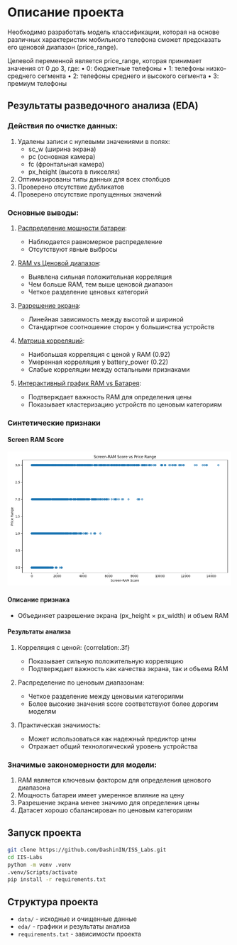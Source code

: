 # Описание проекта
Необходимо разработать модель классификации, которая на основе различных характеристик мобильного телефона сможет предсказать его ценовой диапазон (price_range).

Целевой переменной является price_range, которая принимает значения от 0 до 3, где:
• 0: бюджетные телефоны
• 1: телефоны низко-среднего сегмента
• 2: телефоны среднего и высокого сегмента
• 3: премиум телефоны

## Результаты разведочного анализа (EDA)

### Действия по очистке данных:
1. Удалены записи с нулевыми значениями в полях:
   - sc_w (ширина экрана)
   - pc (основная камера)
   - fc (фронтальная камера)
   - px_height (высота в пикселях)
2. Оптимизированы типы данных для всех столбцов
3. Проверено отсутствие дубликатов
4. Проверено отсутствие пропущенных значений

### Основные выводы:
1. [Распределение мощности батареи](./eda/battery_distribution.png):
   - Наблюдается равномерное распределение
   - Отсутствуют явные выбросы

2. [RAM vs Ценовой диапазон](./eda/ram_price_scatter.png):
   - Выявлена сильная положительная корреляция
   - Чем больше RAM, тем выше ценовой диапазон
   - Четкое разделение ценовых категорий

3. [Разрешение экрана](./eda/resolution.png):
   - Линейная зависимость между высотой и шириной
   - Стандартное соотношение сторон у большинства устройств

4. [Матрица корреляций](./eda/correlation_matrix.png):
   - Наибольшая корреляция с ценой у RAM (0.92)
   - Умеренная корреляция у battery_power (0.22)
   - Слабые корреляции между остальными признаками

5. [Интерактивный график RAM vs Батарея](./eda/interactive_plot.html):
   - Подтверждает важность RAM для определения цены
   - Показывает кластеризацию устройств по ценовым категориям

### Синтетические признаки

#### Screen RAM Score
![Screen-RAM Score Correlation](./eda/screen_ram_correlation.png)

#### Описание признака
- Объединяет разрешение экрана (px_height × px_width) и объем RAM

#### Результаты анализа
1. Корреляция с ценой: {correlation:.3f}
   - Показывает сильную положительную корреляцию
   - Подтверждает важность как качества экрана, так и объема RAM

2. Распределение по ценовым диапазонам:
   - Четкое разделение между ценовыми категориями
   - Более высокие значения score соответствуют более дорогим моделям

3. Практическая значимость:
   - Может использоваться как надежный предиктор цены
   - Отражает общий технологический уровень устройства

### Значимые закономерности для модели:
1. RAM является ключевым фактором для определения ценового диапазона
2. Мощность батареи имеет умеренное влияние на цену
3. Разрешение экрана менее значимо для определения цены
4. Датасет хорошо сбалансирован по ценовым категориям

## Запуск проекта
```bash
git clone https://github.com/DashinIN/ISS_Labs.git
cd IIS-Labs
python -m venv .venv
.venv/Scripts/activate
pip install -r requirements.txt
```

## Структура проекта
- `data/` - исходные и очищенные данные
- `eda/` - графики и результаты анализа
- `requirements.txt` - зависимости проекта